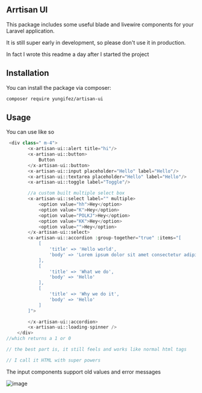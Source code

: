 ## Arrtisan UI

This package includes some useful blade and livewire components for your Laravel application.

It is still super early in development, so please don't use it in production.

In fact I wrote this readme a day after I started the project

## Installation

You can install the package via composer:

```bash
composer require yungifez/artisan-ui
```

## Usage

You can use like so 

```php
 <div class=" m-4">
        <x-artisan-ui::alert title="hi"/>
        <x-artisan-ui::button>
            Button
        </x-artisan-ui::button>
        <x-artisan-ui::input placeholder="Hello" label="Hello"/>
        <x-artisan-ui::textarea placeholder="Hello" label="Hello"/>
        <x-artisan-ui::toggle label="Toggle"/>

        //a custom built multiple select box
        <x-artisan-ui::select label="" multiple>
            <option value="hh">Hey</option>
            <option value="K">Hey</option>
            <option value="POLKJ">Hey</option>
            <option value="KK">Hey</option>
            <option value="">Hey</option>
        </x-artisan-ui::select>
        <x-artisan-ui::accordion :group-together="true" :items="[
            [
                'title' => 'Hello world',
                'body' => 'Lorem ipsum dolor sit amet consectetur adipisicing elit. Magnam deleniti reprehenderit provident porro quo! Mollitia omnis suscipit, quaerat minima aliquam inventore, ex, sapiente fugit molestias dolor magni amet sit ducimus.'
            ],
            [
                'title' => 'What we do',
                'body' => 'Hello'
            ],
            [
                'title' => 'Why we do it',
                'body' => 'Hello'
            ]
        ]">

        </x-artisan-ui::accordion>
        <x-artisan-ui::loading-spinner />
    </div>
//which returns a 1 or 0

// the best part is, it still feels and works like normal html tags

// I call it HTML with super powers
```

The input components support old values and error messages

![image](https://github.com/yungifez/artisan-ui/assets/63137056/a39effd3-0966-4795-8455-a63ee324337a)

